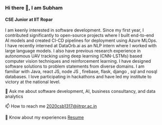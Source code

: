 ### Hi there 👋, I am Subham
#### CSE Junior at IIT Ropar

I am keenly interested in software development. Since my first year, I contributed significantly to open-source projects where I built end-to-end AI models and created CI-CD pipelines for deployment using Azure MLOps. I have recently interned at DataOrb.ai as an NLP intern where I worked with large language models. I also have previous research experience in autonomous UAV tracking using deep learning (CNN-LSTMs) based computer vision techniques and reinforcement learning. I have designed software solutions to problem statements from diverse domains. I am familiar with Java, react JS, node JS , firebase, flask, django , sql and nosql databases. I love participating in hackathons and have led my institute to victory at the national level. 

💬 Ask me about software development, AI, business consultancy, and data analytics

📫 How to reach me 2020csb1317@iitrpr.ac.in

📄 Know about my experiences [Resume](https://drive.google.com/file/d/1YRiYMkdOr8nzo9aMIRKAucqyvoOpOTjX/view)
